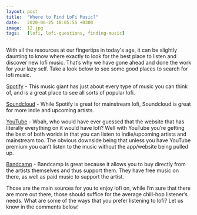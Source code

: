 ```yaml
---
layout: post
title:  "Where to Find LoFi Music?"
date:   2020-06-25 18:05:55 +0300
image:  12.jpg
tags:   [lofi, lofi-questions, finding-music]
---
```

With all the resources at our fingertips in today's age, it can be slightly daunting to know where exactly to look for the best place to listen and discover new lofi music. That’s why we have gone ahead and done the work for your lazy self. Take a look below to see some good places to search for lofi music.

[Spotify](https://www.spotify.com/us/) - This music giant has just about every type of music you can think of, and is a great place to see all sorts of popular lofi.

[Soundcloud](https://soundcloud.com/) - While Spotify is great for mainstream lofi, Soundcloud is great for more indie and upcoming artists. 

[YouTube](https://www.youtube.com/) - Woah, who would have ever guessed that the website that has literally everything on it would have lofi? Well with YouTube you’re getting the best of both worlds in that you can listen to indie/upcoming artists and mainstream too. The obvious downside being that unless you have YouTube premium you can’t listen to the music without the app/website being pulled up.

[Bandcamp](https://bandcamp.com/) - Bandcamp is great because it allows you to buy directly from the artists themselves and thus support them. They have free music on there, as well as paid music to support the artist.

Those are the main sources for you to enjoy lofi on, while I’m sure that there are more out there, those should suffice for the average chill-hop listener’s needs. What are some of the ways that you prefer listening to lofi? Let us know in the comments below!
